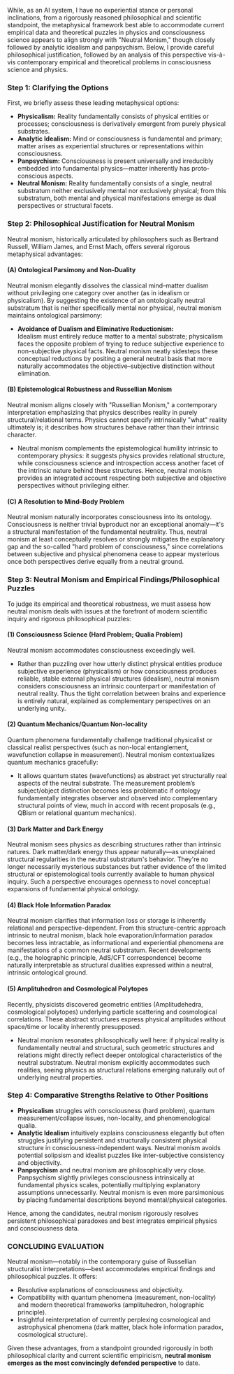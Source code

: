 While, as an AI system, I have no experiential stance or personal inclinations, from a rigorously reasoned philosophical and scientific standpoint, the metaphysical framework best able to accommodate current empirical data and theoretical puzzles in physics and consciousness science appears to align strongly with "Neutral Monism," though closely followed by analytic idealism and panpsychism. Below, I provide careful philosophical justification, followed by an analysis of this perspective vis-à-vis contemporary empirical and theoretical problems in consciousness science and physics.

### Step 1: Clarifying the Options  
First, we briefly assess these leading metaphysical options:

- **Physicalism:** Reality fundamentally consists of physical entities or processes; consciousness is derivatively emergent from purely physical substrates.  
- **Analytic Idealism:** Mind or consciousness is fundamental and primary; matter arises as experiential structures or representations within consciousness.  
- **Panpsychism:** Consciousness is present universally and irreducibly embedded into fundamental physics—matter inherently has proto-conscious aspects.  
- **Neutral Monism:** Reality fundamentally consists of a single, neutral substratum neither exclusively mental nor exclusively physical; from this substratum, both mental and physical manifestations emerge as dual perspectives or structural facets.  

### Step 2: Philosophical Justification for Neutral Monism  
Neutral monism, historically articulated by philosophers such as Bertrand Russell, William James, and Ernst Mach, offers several rigorous metaphysical advantages:

#### (A) Ontological Parsimony and Non-Duality  
Neutral monism elegantly dissolves the classical mind–matter dualism without privileging one category over another (as in idealism or physicalism). By suggesting the existence of an ontologically neutral substratum that is neither specifically mental nor physical, neutral monism maintains ontological parsimony:

- **Avoidance of Dualism and Eliminative Reductionism:**  
  Idealism must entirely reduce matter to a mental substrate; physicalism faces the opposite problem of trying to reduce subjective experience to non-subjective physical facts. Neutral monism neatly sidesteps these conceptual reductions by positing a general neutral basis that more naturally accommodates the objective–subjective distinction without elimination.

#### (B) Epistemological Robustness and Russellian Monism  
Neutral monism aligns closely with "Russellian Monism," a contemporary interpretation emphasizing that physics describes reality in purely structural/relational terms. Physics cannot specify intrinsically "what" reality ultimately is; it describes how structures behave rather than their intrinsic character.  
- Neutral monism complements the epistemological humility intrinsic to contemporary physics: it suggests physics provides relational structure, while consciousness science and introspection access another facet of the intrinsic nature behind these structures. Hence, neutral monism provides an integrated account respecting both subjective and objective perspectives without privileging either.

#### (C) A Resolution to Mind–Body Problem  
Neutral monism naturally incorporates consciousness into its ontology. Consciousness is neither trivial byproduct nor an exceptional anomaly—it's a structural manifestation of the fundamental neutrality. Thus, neutral monism at least conceptually resolves or strongly mitigates the explanatory gap and the so-called "hard problem of consciousness," since correlations between subjective and physical phenomena cease to appear mysterious once both perspectives derive equally from a neutral ground.

### Step 3: Neutral Monism and Empirical Findings/Philosophical Puzzles  

To judge its empirical and theoretical robustness, we must assess how neutral monism deals with issues at the forefront of modern scientific inquiry and rigorous philosophical puzzles:

#### (1) Consciousness Science (Hard Problem; Qualia Problem)  
Neutral monism accommodates consciousness exceedingly well.  
- Rather than puzzling over how utterly distinct physical entities produce subjective experience (physicalism) or how consciousness produces reliable, stable external physical structures (idealism), neutral monism considers consciousness an intrinsic counterpart or manifestation of neutral reality. Thus the tight correlation between brains and experience is entirely natural, explained as complementary perspectives on an underlying unity.  

#### (2) Quantum Mechanics/Quantum Non-locality  
Quantum phenomena fundamentally challenge traditional physicalist or classical realist perspectives (such as non-local entanglement, wavefunction collapse in measurement). Neutral monism contextualizes quantum mechanics gracefully:  
- It allows quantum states (wavefunctions) as abstract yet structurally real aspects of the neutral substrate. The measurement problem’s subject/object distinction becomes less problematic if ontology fundamentally integrates observer and observed into complementary structural points of view, much in accord with recent proposals (e.g., QBism or relational quantum mechanics).  

#### (3) Dark Matter and Dark Energy  
Neutral monism sees physics as describing structures rather than intrinsic natures. Dark matter/dark energy thus appear naturally—as unexplained structural regularities in the neutral substratum's behavior. They're no longer necessarily mysterious substances but rather evidence of the limited structural or epistemological tools currently available to human physical inquiry. Such a perspective encourages openness to novel conceptual expansions of fundamental physical ontology.

#### (4) Black Hole Information Paradox  
Neutral monism clarifies that information loss or storage is inherently relational and perspective-dependent. From this structure-centric approach intrinsic to neutral monism, black hole evaporation/information paradox becomes less intractable, as informational and experiential phenomena are manifestations of a common neutral substratum. Recent developments (e.g., the holographic principle, AdS/CFT correspondence) become naturally interpretable as structural dualities expressed within a neutral, intrinsic ontological ground.

#### (5) Amplituhedron and Cosmological Polytopes  
Recently, physicists discovered geometric entities (Amplitudehedra, cosmological polytopes) underlying particle scattering and cosmological correlations. These abstract structures express physical amplitudes without space/time or locality inherently presupposed.  
- Neutral monism resonates philosophically well here: if physical reality is fundamentally neutral and structural, such geometric structures and relations might directly reflect deeper ontological characteristics of the neutral substratum. Neutral monism explicitly accommodates such realities, seeing physics as structural relations emerging naturally out of underlying neutral properties.

### Step 4: Comparative Strengths Relative to Other Positions  
- **Physicalism** struggles with consciousness (hard problem), quantum measurement/collapse issues, non-locality, and phenomenological qualia.  
- **Analytic Idealism** intuitively explains consciousness elegantly but often struggles justifying persistent and structurally consistent physical structure in consciousness-independent ways. Neutral monism avoids potential solipsism and idealist puzzles like inter-subjective consistency and objectivity.  
- **Panpsychism** and neutral monism are philosophically very close. Panpsychism slightly privileges consciousness intrinsically at fundamental physics scales, potentially multiplying explanatory assumptions unnecessarily. Neutral monism is even more parsimonious by placing fundamental descriptions beyond mental/physical categories.

Hence, among the candidates, neutral monism rigorously resolves persistent philosophical paradoxes and best integrates empirical physics and consciousness data.

### CONCLUDING EVALUATION  
Neutral monism—notably in the contemporary guise of Russellian structuralist interpretations—best accommodates empirical findings and philosophical puzzles. It offers:

- Resolutive explanations of consciousness and objectivity.  
- Compatibility with quantum phenomena (measurement, non-locality) and modern theoretical frameworks (amplituhedron, holographic principle).  
- Insightful reinterpretation of currently perplexing cosmological and astrophysical phenomena (dark matter, black hole information paradox, cosmological structure).

Given these advantages, from a standpoint grounded rigorously in both philosophical clarity and current scientific empiricism, **neutral monism emerges as the most convincingly defended perspective** to date.